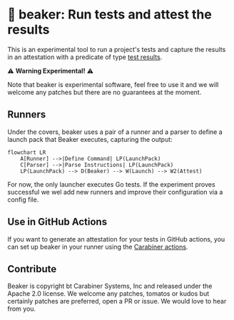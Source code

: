 # 🥼 beaker: Run tests and attest the results

This is an experimental tool to run a project's tests and capture the results
in an attestation with a predicate of type [test results](https://github.com/in-toto/attestation/blob/main/spec/predicates/test-result.md).

⚠️ __Warning Experimental!__ ⚠️

Note that beaker is experimental software, feel free to use it and we will 
welcome any patches but there are no guarantees at the moment.

## Runners

Under the covers, beaker uses a pair of a runner and a parser to define a 
launch pack that Beaker executes, capturing the output:

```mermaid
flowchart LR
    A[Runner] -->|Define Command| LP(LaunchPack)
    C[Parser] -->|Parse Instructions| LP(LaunchPack)
    LP(LaunchPack) --> D(Beaker) --> W(Launch) --> W2(Attest)
```

For now, the only launcher executes Go tests. If the experiment proves successful
we wel add new runners and improve their configuration via a config file.

## Use in GitHub Actions

If you want to generate an attestation for your tests in GitHub actions, you can
set up beaker in your runner using the [Carabiner actions](https://github.com/carabiner-dev/actions).

## Contribute

Beaker is copyright bt Carabiner Systems, Inc and released under the Apache 2.0 license.
We welcome any patches, tomatos or kudos but certainly patches are preferred, open a PR 
or issue. We would love to hear from you.


